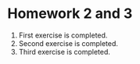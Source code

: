 # Homework 2 and 3
1. First exercise is completed.
1. Second exercise is completed.
1. Third exercise is completed.